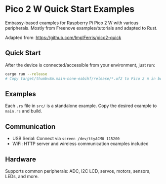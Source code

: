 # Pico 2 W Quick Start Examples

Embassy-based examples for Raspberry Pi Pico 2 W with various peripherals. Mostly from Freenove examples/tutorials and adapted to Rust.

Adapted from:
https://github.com/ImplFerris/pico2-quick

## Quick Start

After the device is connected/accessible from your environment, just run:

```bash
cargo run --release
# Copy target/thumbv8m.main-none-eabihf/release/*.uf2 to Pico 2 W in bootloader mode
```

## Examples

Each `.rs` file in `src/` is a standalone example. Copy the desired example to `main.rs` and build.

## Communication

- USB Serial: Connect via `screen /dev/ttyACM0 115200`
- WiFi: HTTP server and wireless communication examples included

## Hardware

Supports common peripherals: ADC, I2C LCD, servos, motors, sensors, LEDs, and more.
